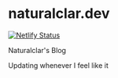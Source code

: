 # naturalclar.dev

[![Netlify Status](https://api.netlify.com/api/v1/badges/4eeb8f5b-187b-4276-8175-2756306151bd/deploy-status)](https://app.netlify.com/sites/blissful-goldwasser-9f3e3a/deploys)

Naturalclar's Blog

Updating whenever I feel like it
